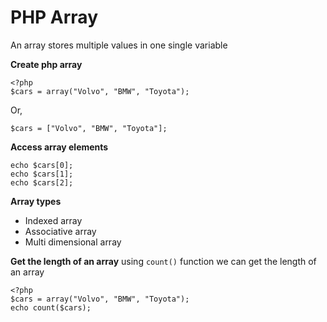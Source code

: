 # PHP Array 

An array stores multiple values in one single variable

**Create php array**

```
<?php
$cars = array("Volvo", "BMW", "Toyota");
```

Or, 

```
$cars = ["Volvo", "BMW", "Toyota"];
```

**Access array elements**

```
echo $cars[0];
echo $cars[1];
echo $cars[2];
```

**Array types**

- Indexed array
- Associative array
- Multi dimensional array

**Get the length of an array** using `count()` function we can get the length of an array

```
<?php
$cars = array("Volvo", "BMW", "Toyota");
echo count($cars);
```

